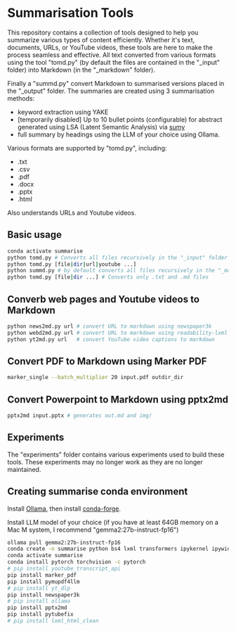 # Summarisation Tools

This repository contains a collection of tools designed to help you summarize various types of content efficiently. Whether it's text, documents, URLs, or YouTube videos, these tools are here to make the process seamless and effective. All text converted from various formats using the tool "tomd.py" (by default the files are contained in the "_input" folder) into Markdown (in the "_markdown" folder).

Finally a "summd.py" convert Markdown to summarised versions placed in the "_output" folder. The summaries are created using 3 summarisation methods:

* keyword extraction using YAKE
* [temporarily disabled] Up to 10 bullet points (configurable) for abstract generated using LSA (Latent Semantic Analysis) via [sumy](https://github.com/miso-belica/sumy)
* full summary by headings using the LLM of your choice using Ollama.

Various formats are supported by "tomd.py", including:

* .txt
* .csv
* .pdf
* .docx
* .pptx
* .html

Also understands URLs and Youtube videos.

## Basic usage

```sh
conda activate summarise
python tomd.py # Converts all files recursively in the "_input" folder
python tomd.py [file|dir|url|youtube ...]
python summd.py # by default converts all files recursively in the "_markdown" folder
python tomd.py [file|dir ...] # Converts only .txt and .md files
```

## Converb web pages and Youtube videos to Markdown

```sh
python news2md.py url # convert URL to markdown using newspaper3k
python webd2md.py url # convert URL to markdown using readability-lxml
python yt2md.py url   # convert YouTube video captions to markdown
```

## Convert PDF to Markdown using Marker PDF

```sh
marker_single --batch_multiplier 20 input.pdf outdir_dir
```

## Convert Powerpoint to Markdown using pptx2md

```sh
pptx2md input.pptx # generates out.md and img/
```

## Experiments

The "experiments" folder contains various experiments used to build these tools. These experiments may no longer work as they are no longer maintained.

## Creating summarise conda environment

Install [Ollama](https://ollama.com/download), then install [conda-forge](https://conda-forge.org/download/).

Install LLM model of your choice (if you have at least 64GB memory on a Mac M system, I recommend "gemma2:27b-instruct-fp16")

```sh
ollama pull gemma2:27b-instruct-fp16
conda create -n summarise python bs4 lxml transformers ipykernel ipywidgets pypandoc markdownify readability-lxml matplotlib scipy sumy yake ollama-python lxml-html-clean yt-dlp youtube-transcript-api
conda activate summarise
conda install pytorch torchvision -c pytorch
# pip install youtube_transcript_api
pip install marker_pdf
pip install pymupdf4llm
# pip install yt_dlp
pip install newspaper3k
# pip install ollama
pip install pptx2md
pip install pytubefix
# pip install lxml_html_clean
```
